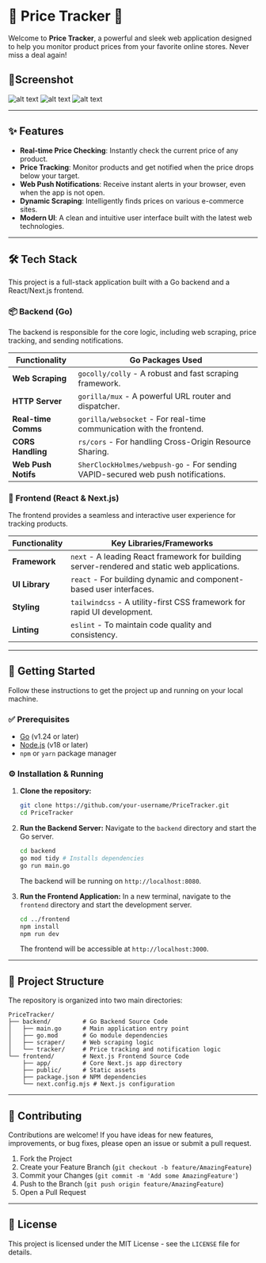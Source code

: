 # 🚀 Price Tracker 🚀

Welcome to **Price Tracker**, a powerful and sleek web application designed to help you monitor product prices from your favorite online stores. Never miss a deal again!

## 📸Screenshot
![alt text](https://github.com/Rohith2106/PriceTracker/edit/main/img1.png?raw=true)
![alt text](https://github.com/Rohith2106/PriceTracker/edit/main/img2.png?raw=true)
![alt text](https://github.com/Rohith2106/PriceTracker/edit/main/img3.png?raw=true)

---

## ✨ Features

- **Real-time Price Checking**: Instantly check the current price of any product.
- **Price Tracking**: Monitor products and get notified when the price drops below your target.
- **Web Push Notifications**: Receive instant alerts in your browser, even when the app is not open.
- **Dynamic Scraping**: Intelligently finds prices on various e-commerce sites.
- **Modern UI**: A clean and intuitive user interface built with the latest web technologies.

---

## 🛠️ Tech Stack

This project is a full-stack application built with a Go backend and a React/Next.js frontend.

### 📦 Backend (Go)

The backend is responsible for the core logic, including web scraping, price tracking, and sending notifications.

| Functionality         | Go Packages Used                                                                                             |
| --------------------- | ------------------------------------------------------------------------------------------------------------ |
| **Web Scraping**      | `gocolly/colly` - A robust and fast scraping framework.                                                      |
| **HTTP Server**       | `gorilla/mux` - A powerful URL router and dispatcher.                                                        |
| **Real-time Comms**   | `gorilla/websocket` - For real-time communication with the frontend.                                         |
| **CORS Handling**     | `rs/cors` - For handling Cross-Origin Resource Sharing.                                                      |
| **Web Push Notifs**   | `SherClockHolmes/webpush-go` - For sending VAPID-secured web push notifications.                             |

### 🎨 Frontend (React & Next.js)

The frontend provides a seamless and interactive user experience for tracking products.

| Functionality         | Key Libraries/Frameworks                                                                                     |
| --------------------- | ------------------------------------------------------------------------------------------------------------ |
| **Framework**         | `next` - A leading React framework for building server-rendered and static web applications.                 |
| **UI Library**        | `react` - For building dynamic and component-based user interfaces.                                          |
| **Styling**           | `tailwindcss` - A utility-first CSS framework for rapid UI development.                                      |
| **Linting**           | `eslint` - To maintain code quality and consistency.                                                         |

---

## 🚀 Getting Started

Follow these instructions to get the project up and running on your local machine.

### ✅ Prerequisites

- [Go](https://go.dev/doc/install) (v1.24 or later)
- [Node.js](https://nodejs.org/en/download/) (v18 or later)
- `npm` or `yarn` package manager

### ⚙️ Installation & Running

1.  **Clone the repository:**
    ```bash
    git clone https://github.com/your-username/PriceTracker.git
    cd PriceTracker
    ```

2.  **Run the Backend Server:**
    Navigate to the `backend` directory and start the Go server.
    ```bash
    cd backend
    go mod tidy # Installs dependencies
    go run main.go
    ```
    The backend will be running on `http://localhost:8080`.

3.  **Run the Frontend Application:**
    In a new terminal, navigate to the `frontend` directory and start the development server.
    ```bash
    cd ../frontend
    npm install
    npm run dev
    ```
    The frontend will be accessible at `http://localhost:3000`.

---

## 📂 Project Structure

The repository is organized into two main directories:

```
PriceTracker/
├── backend/         # Go Backend Source Code
│   ├── main.go      # Main application entry point
│   ├── go.mod       # Go module dependencies
│   ├── scraper/     # Web scraping logic
│   └── tracker/     # Price tracking and notification logic
└── frontend/        # Next.js Frontend Source Code
    ├── app/         # Core Next.js app directory
    ├── public/      # Static assets
    ├── package.json # NPM dependencies
    └── next.config.mjs # Next.js configuration
```

---

## 🤝 Contributing

Contributions are welcome! If you have ideas for new features, improvements, or bug fixes, please open an issue or submit a pull request.

1.  Fork the Project
2.  Create your Feature Branch (`git checkout -b feature/AmazingFeature`)
3.  Commit your Changes (`git commit -m 'Add some AmazingFeature'`)
4.  Push to the Branch (`git push origin feature/AmazingFeature`)
5.  Open a Pull Request

---

## 📄 License

This project is licensed under the MIT License - see the `LICENSE` file for details.
